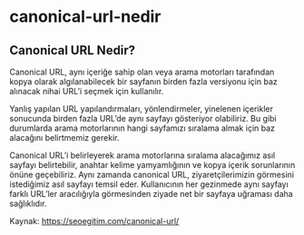 # canonical-url-nedir
<h2>Canonical URL Nedir?</h2>

Canonical URL, aynı içeriğe sahip olan veya arama motorları tarafından kopya olarak algılanabilecek bir sayfanın birden fazla versiyonu için baz alınacak nihai URL’i seçmek için kullanılır.

Yanlış yapılan URL yapılandırmaları, yönlendirmeler, yinelenen içerikler sonucunda birden fazla URL’de aynı sayfayı gösteriyor olabiliriz. Bu gibi durumlarda arama motorlarının hangi sayfamızı sıralama almak için baz alacağını belirtmemiz gerekir.

Canonical URL’i belirleyerek arama motorlarına sıralama alacağımız asıl sayfayı belirtebilir, anahtar kelime yamyamlığının ve kopya içerik sorunlarının önüne geçebiliriz. Aynı zamanda canonical URL, ziyaretçilerimizin görmesini istediğimiz asıl sayfayı temsil eder. Kullanıcının her gezinmede aynı sayfayı farklı URL’ler aracılığıyla görmesinden ziyade net bir sayfaya uğraması daha sağlıklıdır.

Kaynak: <a href="https://seoegitim.com/canonical-url/" rel="dofollow">https://seoegitim.com/canonical-url/</a>
